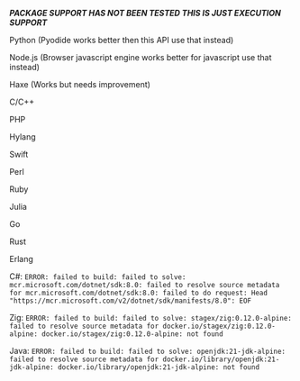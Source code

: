 ***PACKAGE SUPPORT HAS NOT BEEN TESTED THIS IS JUST EXECUTION SUPPORT***

Python (Pyodide works better then this API use that instead)

Node.js (Browser javascript engine works better for javascript use that instead)

Haxe (Works but needs improvement)

C/C++

PHP

Hylang

Swift

Perl

Ruby

Julia

Go

Rust

Erlang

C#: `ERROR: failed to build: failed to solve: mcr.microsoft.com/dotnet/sdk:8.0: failed to resolve source metadata for mcr.microsoft.com/dotnet/sdk:8.0: failed to do request: Head "https://mcr.microsoft.com/v2/dotnet/sdk/manifests/8.0": EOF`

Zig: `ERROR: failed to build: failed to solve: stagex/zig:0.12.0-alpine: failed to resolve source metadata for docker.io/stagex/zig:0.12.0-alpine: docker.io/stagex/zig:0.12.0-alpine: not found`

Java: `ERROR: failed to build: failed to solve: openjdk:21-jdk-alpine: failed to resolve source metadata for docker.io/library/openjdk:21-jdk-alpine: docker.io/library/openjdk:21-jdk-alpine: not found`
